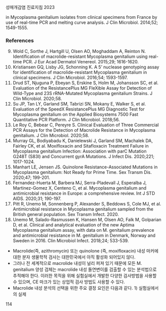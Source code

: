 성매개감염 진료지침 2023

in Mycoplasma genitalium isolates from clinical specimens from France by use of real-time PCR and melting curve analysis. J Clin Microbiol. 2014;52; 1549-1555.
### References
9. Wold C, Sorthe J, Hartgill U, Olsen AO, Moghaddam A, Reinton N. Identification of macrolide-resistant Mycoplasma genitalium using real-time PCR. J Eur Acad Dermatol Venereol. 2015;29; 1616-1620.
10. Kristiansen GQ, Lisby JG, Schonning K. A 5’ nuclease genotyping assay for identification of macrolide-resistant Mycoplasma genitalium in clinical specimens. J Clin Microbiol. 2016;54; 1593-1597.
11. Drud ST, Njuguna P, Ebeyan S, Erskine S, Holm M, Johansson SC, et al. Evaluation of the ResistancePlus MG FleXible Assay for Detection of Wild-Type and 23S rRNA-Mutated Mycoplasma genitalium Strains. J Clin Microbiol. 2020;58.
12. Su JP, Tan LY, Garland SM, Tabrizi SN, Mokany E, Walker S, et al. Evaluation of the SpeedX ResistancePlus MG Diagnostic Test for Mycoplasma genitalium on the Applied Biosystems 7500 Fast Quantitative PCR Platform. J Clin Microbiol. 2018;56.
13. Le Roy C, Bebear C, Pereyre S. Clinical Evaluation of Three Commercial PCR Assays for the Detection of Macrolide Resistance in Mycoplasma genitalium. J Clin Microbiol. 2020;58.
14. Murray GL, Bodiyabadu K, Danielewski J, Garland SM, Machalek DA, Fairley CK, et al. Moxifloxacin and Sitafloxacin Treatment Failure in Mycoplasma genitalium Infection: Association with parC Mutation G248T (S83I) and Concurrent gyrA Mutations. J Infect Dis. 2020;221; 1017-1024.
15. Manhart LE, Jensen JS. Quinolone Resistance-Associated Mutations in Mycoplasma genitalium: Not Ready for Prime Time. Sex Transm Dis. 2020;47; 199-201.
16. Fernandez-Huerta M, Barbera MJ, Serra-Pladevall J, Esperalba J, Martinez-Gomez X, Centeno C, et al. Mycoplasma genitalium and antimicrobial resistance in Europe: a comprehensive review. Int J STD AIDS. 2020;31; 190-197.
17. Pitt R, Unemo M, Sonnenberg P, Alexander S, Beddows S, Cole MJ, et al. Antimicrobial resistance in Mycoplasma genitalium sampled from the British general population. Sex Transm Infect. 2020.
18. Unemo M, Salado-Rasmussen K, Hansen M, Olsen AO, Falk M, Golparian D, et al. Clinical and analytical evaluation of the new Aptima Mycoplasma genitalium assay, with data on M. genitalium prevalence and antimicrobial resistance in M. genitalium in Denmark, Norway and Sweden in 2016. Clin Microbiol Infect. 2018;24; 533-539.

*   Macrolide(즉, azithromycin) 또는 quinolone (즉, moxifloxacin) 내성 마커에 대한 분자 생물학적 검사는 대한민국에서 아직 활성화 되어있지 않다.
*   그러나 전 세계적으로 macrolide 내성이 널리 퍼져 있기 때문에 모든 M. genitalium 양성 검체는 macrolide 내성 돌연변이를 검출할 수 있는 분석법으로 추적해야 한다. 이러한 목적을 위해 실험실에서 개발한 다양한 검사방법을 사용할 수 있으며, CE 마크가 있는 상업적 검사 방법도 사용할 수 있다.
*   Macrolide 내성 분석의 선택을 위한 주요 결정 요인은 다음과 같다. 1) 실험실에서의 실제

<PAGE>114